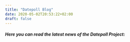 ```yaml
---
title: "Datepoll Blog"
date: 2020-05-02T20:53:22+02:00
draft: false
---
```


<h5>Here you can read the latest news of the Datepoll Project:</h5>
<br>